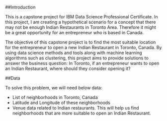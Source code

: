 ##Introduction

This is a capstone project for IBM Data Science Professional Certificate. In this project, I am creating a hypothetical scenario for a concept that there may not be enough Indian Restaurants in Toronto Area. Therefore it might be a great opportunity for an entrepreneur who is based in Canada.

The objective of this capstone project is to find the most suitable location for the entrepreneur to open a new Indian Restaurant in Toronto, Canada. By using data science methods and tools along with machine learning algorithms such as clustering, this project aims to provide solutions to answer the business question: In Toronto, if an entrepreneur wants to open an Indian Restaurant, where should they consider opening it?

##Data

To solve this problem, we will need below data:
* List of neighborhoods in Toronto, Canada
* Latitude and Longitude of these neighborhoods
* Venue data related to Indian restaurants. This will help us find neighborhoods that are more suitable to open an Indian Restaurant.
